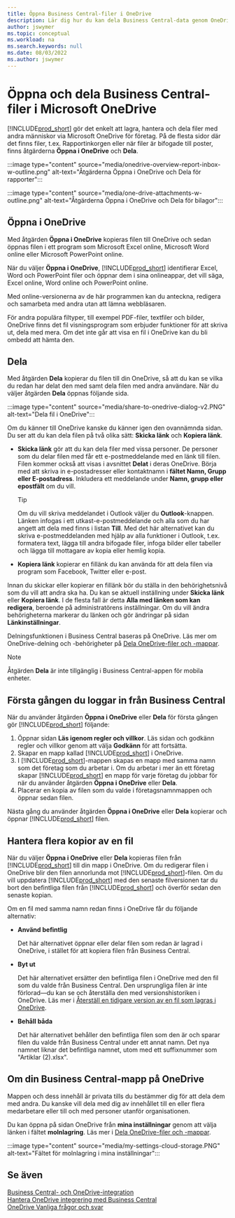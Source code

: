 ```yaml
---
title: Öppna Business Central-filer i OneDrive
description: Lär dig hur du kan dela Business Central-data genom OneDrive för företag.
author: jswymer
ms.topic: conceptual
ms.workload: na
ms.search.keywords: null
ms.date: 08/03/2022
ms.author: jswymer
---
```

# Öppna och dela Business Central-filer i Microsoft OneDrive

[!INCLUDE[prod_short](includes/prod_short.md)] gör det enkelt att lagra, hantera och dela filer med andra människor via Microsoft OneDrive för företag. På de flesta sidor där det finns filer, t.ex. Rapportinkorgen eller när filer är bifogade till poster, finns åtgärderna **Öppna i OneDrive** och **Dela**.


:::image type="content" source="media/onedrive-overview-report-inbox-w-outline.png" alt-text="Åtgärderna Öppna i OneDrive och Dela för rapporter":::


:::image type="content" source="media/one-drive-attachments-w-outline.png" alt-text="Åtgärderna Öppna i OneDrive och Dela för bilagor":::


## Öppna i OneDrive

Med åtgärden **Öppna i OneDrive** kopieras filen till OneDrive och sedan öppnas filen i ett program som Microsoft Excel online, Microsoft Word online eller Microsoft PowerPoint online. 

<!--## Working with different types of files-->

När du väljer **Öppna i OneDrive**, [!INCLUDE[prod_short](includes/prod_short.md)] identifierar Excel, Word och PowerPoint filer och öppnar dem i sina onlineappar, det vill säga, Excel online, Word online och PowerPoint online. 

Med online-versionerna av de här programmen kan du anteckna, redigera och samarbeta med andra utan att lämna webbläsaren.

För andra populära filtyper, till exempel PDF-filer, textfiler och bilder, OneDrive finns det fil visningsprogram som erbjuder funktioner för att skriva ut, dela med mera. Om det inte går att visa en fil i OneDrive kan du bli ombedd att hämta den.

## Dela

Med åtgärden **Dela** kopierar du filen till din OneDrive, så att du kan se vilka du redan har delat den med samt dela filen med andra användare. När du väljer åtgärden **Dela** öppnas följande sida.

:::image type="content" source="media/share-to-onedrive-dialog-v2.PNG" alt-text="Dela fil i OneDrive":::

Om du känner till OneDrive kanske du känner igen den ovannämnda sidan. Du ser att du kan dela filen på två olika sätt: **Skicka länk** och **Kopiera länk**.

- **Skicka länk** gör att du kan dela filer med vissa personer. De personer som du delar filen med får ett e-postmeddelande med en länk till filen. Filen kommer också att visas i avsnittet **Delat** i deras OneDrive. Börja med att skriva in e-postadresser eller kontaktnamn i **fältet Namn, Grupp eller E-postadress**. Inkludera ett meddelande under  **Namn, grupp eller epostfält** om du vill.

  > [!TIP]
  > Om du vill skriva meddelandet i Outlook väljer du **Outlook**-knappen. Länken infogas i ett utkast-e-postmeddelande och alla som du har angett att dela med finns i listan **Till**. Med det här alternativet kan du skriva e-postmeddelanden med hjälp av alla funktioner i Outlook, t.ex. formatera text, lägga till andra bifogade filer, infoga bilder eller tabeller och lägga till mottagare av kopia eller hemlig kopia.

- **Kopiera länk** kopierar en fillänk du kan använda för att dela filen via program som Facebook, Twitter eller e-post. 

Innan du skickar eller kopierar en fillänk bör du ställa in den behörighetsnivå som du vill att andra ska ha. Du kan se aktuell inställning under **Skicka länk** eller **Kopiera länk**. I de flesta fall är detta **Alla med länken som kan redigera**, beroende på administratörens inställningar. Om du vill ändra behörigheterna markerar du länken och gör ändringar på sidan **Länkinställningar**.

Delningsfunktionen i Business Central baseras på OneDrive. Läs mer om OneDrive-delning och -behörigheter på [Dela OneDrive-filer och -mappar](https://support.microsoft.com/en-us/office/share-onedrive-files-and-folders-9fcc2f7d-de0c-4cec-93b0-a82024800c07).

> [!NOTE]
> Åtgärden **Dela** är inte tillgänglig i Business Central-appen för mobila enheter.

## Första gången du loggar in från Business Central

När du använder åtgärden **Öppna i OneDrive** eller **Dela** för första gången gör [!INCLUDE[prod_short](includes/prod_short.md)] följande:

1. Öppnar sidan **Läs igenom regler och villkor**. Läs sidan och godkänn regler och villkor genom att välja **Godkänn** för att fortsätta.
2. Skapar en mapp kallad [!INCLUDE[prod_short](includes/prod_short.md)] i OneDrive. 
3. I [!INCLUDE[prod_short](includes/prod_short.md)]-mappen skapas en mapp med samma namn som det företag som du arbetar i. Om du arbetar i mer än ett företag skapar [!INCLUDE[prod_short](includes/prod_short.md)] en mapp för varje företag du jobbar för när du använder åtgärden **Öppna i OneDrive** eller **Dela**. 
4. Placerar en kopia av filen som du valde i företagsnamnmappen och öppnar sedan filen. 

Nästa gång du använder åtgärden **Öppna i OneDrive** eller **Dela** kopierar och öppnar [!INCLUDE[prod_short](includes/prod_short.md)] filen. 

## Hantera flera kopior av en fil

När du väljer **Öppna i OneDrive** eller **Dela** kopieras filen från [!INCLUDE[prod_short](includes/prod_short.md)] till din mapp i OneDrive. Om du redigerar filen i OneDrive blir den filen annorlunda mot [!INCLUDE[prod_short](includes/prod_short.md)]-filen. Om du vill uppdatera [!INCLUDE[prod_short](includes/prod_short.md)] med den senaste filversionen tar du bort den befintliga filen från [!INCLUDE[prod_short](includes/prod_short.md)] och överför sedan den senaste kopian.

Om en fil med samma namn redan finns i OneDrive får du följande alternativ:

- **Använd befintlig**

  Det här alternativet öppnar eller delar filen som redan är lagrad i OneDrive, i stället för att kopiera filen från Business Central.
  
- **Byt ut**
  
  Det här alternativet ersätter den befintliga filen i OneDrive med den fil som du valde från Business Central. Den ursprungliga filen är inte förlorad&mdash;du kan se och återställa den med versionshistoriken i OneDrive. Läs mer i [Återställ en tidigare version av en fil som lagras i OneDrive](https://support.microsoft.com/office/restore-a-previous-version-of-a-file-stored-in-onedrive-159cad6d-d76e-4981-88ef-de6e96c93893).

- **Behåll båda**

  Det här alternativet behåller den befintliga filen som den är och sparar filen du valde från Business Central under ett annat namn. Det nya namnet liknar det befintliga namnet, utom med ett suffixnummer som "Artiklar (2).xlsx".

## Om din Business Central-mapp på OneDrive

Mappen och dess innehåll är privata tills du bestämmer dig för att dela dem med andra. Du kanske vill dela med dig av innehållet till en eller flera medarbetare eller till och med personer utanför organisationen. 

Du kan öppna på sidan OneDrive från **mina inställningar** genom att välja länken i fältet **molnlagring**. Läs mer i [Dela OneDrive-filer och -mappar](https://support.microsoft.com/en-us/office/share-onedrive-files-and-folders-9fcc2f7d-de0c-4cec-93b0-a82024800c07).

:::image type="content" source="media/my-settings-cloud-storage.PNG" alt-text="Fältet för molnlagring i mina inställningar":::

<!--## Extending the Connection to OneDrive
You can create an extension and connect it to... For more information, see...-->

## Se även

[Business Central- och OneDrive-integration](across-onedrive-overview.md)  
[Hantera OneDrive integrering med Business Central](admin-onedrive-integration.md)  
[OneDrive Vanliga frågor och svar](admin-onedrive-faq.md)
